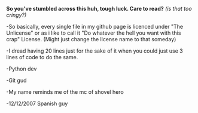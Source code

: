 **So you've stumbled across this huh, tough luck. Care to read?** *(is that too cringy?)*

-So basically, every single file in my github page is licenced under "The Unlicense" or as i like to call it "Do whatever the hell you want with this crap" License. (Might just change the license name to that someday)

-I dread having 20 lines just for the sake of it when you could just use 3 lines of code to do the same.

-Python dev

-Git gud 

-My name reminds me of the mc of shovel hero

-12/12/2007 Spanish guy


<!--
**Mananite/mananite** is a ✨ _special_ ✨ repository because its `README.md` (this file) appears on your GitHub profile.

Here are some ideas to get you started:

- 🔭 I’m currently working on ...
- 🌱 I’m currently learning ...
- 👯 I’m looking to collaborate on ...
- 🤔 I’m looking for help with ...
- 💬 Ask me about ...
- 📫 How to reach me: ...
- 😄 Pronouns: ...
- ⚡ Fun fact: ...
-->
